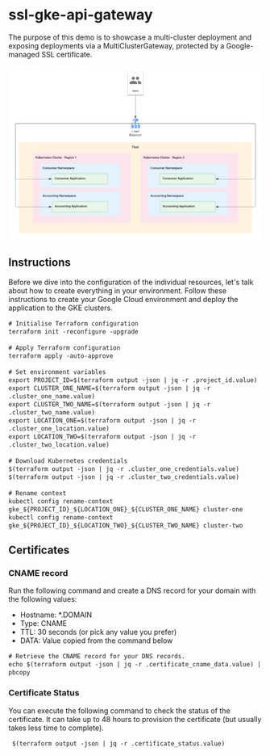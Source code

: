 # ssl-gke-api-gateway

The purpose of this demo is to showcase a multi-cluster deployment and exposing deployments via a MultiClusterGateway, protected by a Google-managed SSL certificate.

![architecture diagram, incl. load balancer and 2 gke clusters](./00_-_docs/images/architecture.png)

## Instructions

Before we dive into the configuration of the individual resources, let's talk about how to create everything in your environment.  Follow these instructions to create your Google Cloud environment and deploy the application to the GKE clusters.

```shell
# Initialise Terraform configuration
terraform init -reconfigure -upgrade

# Apply Terraform configuration
terraform apply -auto-approve

# Set environment variables
export PROJECT_ID=$(terraform output -json | jq -r .project_id.value)
export CLUSTER_ONE_NAME=$(terraform output -json | jq -r .cluster_one_name.value)
export CLUSTER_TWO_NAME=$(terraform output -json | jq -r .cluster_two_name.value)
export LOCATION_ONE=$(terraform output -json | jq -r .cluster_one_location.value)
export LOCATION_TWO=$(terraform output -json | jq -r .cluster_two_location.value)

# Download Kubernetes credentials
$(terraform output -json | jq -r .cluster_one_credentials.value)
$(terraform output -json | jq -r .cluster_two_credentials.value)

# Rename context
kubectl config rename-context gke_${PROJECT_ID}_${LOCATION_ONE}_${CLUSTER_ONE_NAME} cluster-one
kubectl config rename-context gke_${PROJECT_ID}_${LOCATION_TWO}_${CLUSTER_TWO_NAME} cluster-two
```

## Certificates

### CNAME record

Run the following command and create a DNS record for your domain with the following values:
- Hostname: *.DOMAIN
- Type: CNAME
- TTL: 30 seconds (or pick any value you prefer)
- DATA: Value copied from the command below

```shell
# Retrieve the CNAME record for your DNS records.  
echo $(terraform output -json | jq -r .certificate_cname_data.value) | pbcopy
```

### Certificate Status

You can execute the following command to check the status of the certificate.  It can take up to 48 hours to provision the certificate (but usually takes less time to complete).

```shell
 $(terraform output -json | jq -r .certificate_status.value)
```